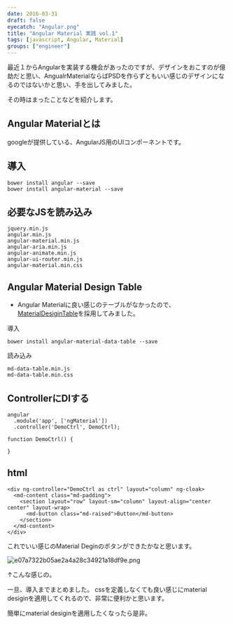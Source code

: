 ```yaml
---
date: 2016-03-31
draft: false
eyecatch: "Angular.png"
title: "Angular Material 実践 vol.1"
tags: [javascript, Angular, Material]
groups: ["engineer"]
---
```


最近１からAngularを実装する機会があったのですが、デザインをおこすのが億劫だと思い、AngualrMaterialならばPSDを作らずともいい感じのデザインになるのではないかと思い、手を出してみました。

その時はまったことなどを紹介します。

## Angular Materialとは
googleが提供している、AngularJS用のUIコンポーネントです。

## 導入
```
bower install angular --save
bower install angular-material --save
```

## 必要なJSを読み込み
```
jquery.min.js
angular.min.js
angular-material.min.js
angular-aria.min.js
angular-animate.min.js
angular-ui-router.min.js
angular-material.min.css
```

## Angular Material Design Table
- Angular Materialに良い感じのテーブルがなかったので、[MaterialDesiginTable](https://github.com/daniel-nagy/md-data-table#demo)を採用してみました。

導入
```
bower install angular-material-data-table --save
```

読み込み
```
md-data-table.min.js
md-data-table.min.css
```

## ControllerにDIする
```
angular
  .module('app', ['ngMaterial'])
  .controller('DemoCtrl', DemoCtrl);

function DemoCtrl() {

}
```

## html

```
<div ng-controller="DemoCtrl as ctrl" layout="column" ng-cloak>
  <md-content class="md-padding">
    <section layout="row" layout-sm="column" layout-align="center center" layout-wrap>
      <md-button class="md-raised">Button</md-button>
    </section>
  </md-content>
</div>
```

これでいい感じのMaterial Deginのボタンができたかなと思います。

![e07a7322b05ae2a4a28c34921a18df9e.png](https://qiita-image-store.s3.amazonaws.com/0/74237/e95e0872-1f74-4707-5393-84c8cb0a744d.png "e07a7322b05ae2a4a28c34921a18df9e.png")


↑こんな感じの。

一旦、導入までまとめました。
cssを定義しなくても良い感じにmaterial desiginを適用してくれるので、非常に便利かと思います。

簡単にmaterial desiginを適用したくなったら是非。



